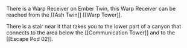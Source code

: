 There is a Warp Receiver on Ember Twin, this Warp Receiver can be reached from the [[Ash Twin]] [[Warp Tower]].

There is a stair near it that takes you to the lower part of a canyon that connects to the area  below the [[Communication Tower]] and to the [[Escape Pod 02]].